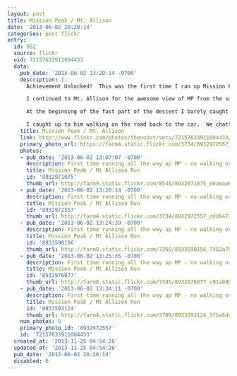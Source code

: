 ```yaml
---
layout: post
title: Mission Peak / Mt. Allison
date: '2013-06-02 20:20:14'
categories: post flickr
entry:
  id: 952
  source: flickr
  uid: 72157633911004433
  data:
    pub_date: '2013-06-02 13:20:14 -0700'
    description: |-
      Achievement Unlocked!  This was the first time I ran up Mission Peak without stopping or walking.  It ended up being a minute slower than my prior &quot;run and fast walk combo&quot; ascent, but perhaps there is a future of more speed?

      I continued to Mt. Allison for the awesome view of MP from the south, then descended as it got dark.

      At the beginning of the fast part of the descent I barely caught up with another runner.  He was going fast, but I was a tiny bit faster in that section.  We exchanged greetings as I went by.  The trail got steeper, and I could hear him catching up.  I wasn't going to go any faster, so I told him &quot;go get it!&quot; and he disappeared down the hill in front of me.

      I caught up to him walking on the road back to the car.  We chatted for a bit about MP and running and O50K and went on our separate ways.
    title: Mission Peak / Mt. Allison
    link: http://www.flickr.com/photos/thenobot/sets/72157633911004433/
    primary_photo_url: https://farm4.static.flickr.com/3734/8932972557_ddd64733e4_m.jpg
    photos:
    - pub_date: '2013-06-02 13:07:07 -0700'
      description: First time running all the way up MP - no walking or stopping.
      title: Mission Peak / Mt Allison Run
      id: '8932971075'
      thumb_url: http://farm9.static.flickr.com/8545/8932971075_e8aeaa62f9_s.jpg
    - pub_date: '2013-06-02 13:20:14 -0700'
      description: First time running all the way up MP - no walking or stopping.
      title: Mission Peak / Mt Allison Run
      id: '8932972557'
      thumb_url: http://farm4.static.flickr.com/3734/8932972557_ddd64733e4_s.jpg
    - pub_date: '2013-06-02 13:24:39 -0700'
      description: First time running all the way up MP - no walking or stopping.
      title: Mission Peak / Mt Allison Run
      id: '8933590156'
      thumb_url: http://farm8.static.flickr.com/7360/8933590156_7352a79f3b_s.jpg
    - pub_date: '2013-06-02 13:25:35 -0700'
      description: First time running all the way up MP - no walking or stopping.
      title: Mission Peak / Mt Allison Run
      id: '8932976077'
      thumb_url: http://farm8.static.flickr.com/7385/8932976077_c91a980bf9_s.jpg
    - pub_date: '2013-06-02 13:34:11 -0700'
      description: First time running all the way up MP - no walking or stopping.
      title: Mission Peak / Mt Allison Run
      id: '8933593124'
      thumb_url: http://farm4.static.flickr.com/3709/8933593124_3fba6dc247_s.jpg
    num_photos: 5
    primary_photo_id: '8932972557'
    id: '72157633911004433'
  created_at: '2013-11-25 04:54:26'
  updated_at: '2013-11-25 04:54:26'
  pub_date: '2013-06-02 20:20:14'
  disabled: 0
---
```

